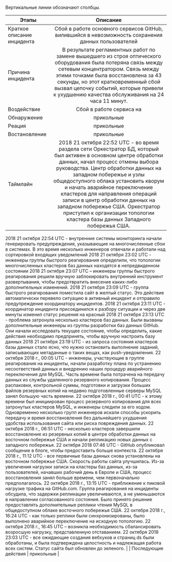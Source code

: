 Вертикальные линии обозначают столбцы.

| Этапы         | Описание               |
| ------------- |:------------------:|
| Краткое описание инцидента     |  Сбой в работе основного сервисов GitHub, вилившийся в невозможность сохранения данных пользователей|
| Причина инцидента     | В результате регламентных работ по замене вышедшего из строя оптического оборудования была потеряна связь между сетевым концентратором. Связь между этими точками была восстановлена за 43 секунды, но этот кратковременный сбой вызвал цепочку событий, которые привели к ухудшению качества обслуживания на 24 часа 11 минут. |
| Воздействие  | Сбой в работе сервиса на         |
| Обнаружение  | прикольные         |
| Реация  | прикольные         |
| Востановление  | прикольные         |
| Таймлайн  | 2018 21 октября 22:52 UTC - во время раздела сети Оркестратор БД, который был активен в основном центре обработки данных, начал процесс отмены выбора руководства. Центр обработки данных на западном побережье и узлы общедоступного облака установить кворум и начать аварийное переключение кластеров для направления операций записи в центр обработки данных на западном побережье США. Оркестратор приступил к организации топологии кластера базы данных Западного побережья США.
2018 21 октября 22:54 UTC - внутренние системы мониторинга начали генерировать предупреждения, указывающие на многочисленные сбои в системах. В это время несколько инженеров отвечали и работали над сортировкой входящих уведомлений
2018 21 октября 23:02 UTC - инженеры группы быстрого реагирования определили, что топологии многочисленных кластеров баз данных находятся в непредвиденном состоянии
2018 21 октября 23:07 UTC – инженеры группы быстрого реагирования решили вручную заблокировать внутренний инструмент развертывания, чтобы предотвратить внесение каких-либо дополнительных изменений. 
2018 21 октября 23:09 UTC - группа быстрого реагирования поместила сайт в желтый статус. Это действие автоматически перевело ситуацию в активный инцидент и отправило предупреждение координатору инцидентов. 
2018 21 октября 23:11 UTC - координатор инцидента присоединился к разбору ситуации и через две минуты изменил статус решения на красный
2018 21 октября 23:13 UTC - проблема затронула несколько кластеров баз данных. Были вызваны дополнительные инженеры из группы разработки баз данных GitHub. Они начали исследовать текущее состояние, чтобы определить, какие действия необходимо предпринять, чтобы вручную настроить базу данных 
2018 21 октября 23:19 UTC - из запроса состояния кластеров базы данных стало ясно, что нужно остановить выполнение заданий, записывающих метаданные о таких вещах, как push-уведомления.
22 октября 2018 г., 00:05 UTC - инженеры, участвующие в группе реагирования на инциденты, начали разработку плана по устранению несоответствий данных и внедрению наших процедур аварийного переключения для MySQL. Часть времени была потрачена на передачу данных из службы удаленного резервного копирования. Процесс распаковки, контрольной суммы, подготовки и загрузки больших файлов резервных копий на недавно подготовленные серверы MySQL занял большую часть времени.
22 октября 2018 г., 00:41 UTC - к этому времени был инициирован процесс резервного копирования для всех затронутых кластеров MySQL, и инженеры следили за его ходом. Одновременно несколько групп инженеров искали способы ускорить передачу и время восстановления без дальнейшего ухудшения удобства использования сайта или риска повреждения данных.
22 октября 2018 г., 06:51 UTC - несколько кластеров завершили восстановление из резервных копий в центре обработки данных на восточном побережье США и начали репликацию новых данных с западного побережья. 
22 октября 2018 07:46 UTC - GitHub опубликовал сообщение в блоге, чтобы предоставить больше контекста.
22 октября 2018 г., 11:12 UTC - все первичные базы данных снова установлены на восточном побережье США. Скорость работы сайта улучшилась. Из-за увеличения нагрузки записи на кластеры баз данных, из-за пользователей, начавших рабочий день в Европе и США, процесс восстановления занял больше времени, чем первоначально предполагалось.
22 октября 2018 г., 13:15 UTC - приближение к пиковой нагрузке трафика на GitHub.com. Группа реагирования на инциденты обсудила, что задержки репликации увеличиваются, а не уменьшаются в направлении согласованного состояния. Было принято решение предоставлять дополнительные реплики чтения MySQL в общедоступном облаке восточного побережья США.
22 октября 2018 г., 16:24 UTC - как только реплики были синхронизированы, было выполнено аварийное переключение на исходную топологию.
22 октября 2018 г., 16:45 UTC – возникла необходимость сбалансировать возросшую нагрузку, представленную отставанием.
22 октября 2018 23:03 UTC - все ожидающие создания вебхуков и страниц ds были обработаны, и была подтверждена целостность и надлежащая работа всех систем. Статус сайта был обновлен до зеленого.
         |
| Последующие действия  | прикольные         |
